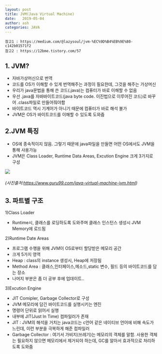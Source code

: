 ```yaml
---
layout: post
title: JVM(Java Virtual Machine)
date:   2019-05-04
author: ash
categories: JAVA
---
```


```
참고1 : https://medium.com/@lazysoul/jvm-%EC%9D%B4%EB%9E%80-c142b01571f2
참고2 : https://12bme.tistory.com/57
```

## 1. JVM?

- 자바가상머신으로 번역
- 코드를 OS가 이해할 수 있게 번역해주는 과정이 필요한데, 그것을 해주는 가상머신
- 우리가 java문법을 통해 쓴 코드(.java)는 컴퓨터가 바로 이해할 수 없음
- 우선 .java를 자바바이트코드(java byte code. 이진법으로 이루어진 코드)로 바꾸어 .class파일로 만들어줘야함
- 바이트코드 역시 기계어가 아니기 때문에 컴퓨터가 바로 해석 불가
- JVM은 OS가 바이트코드를 이해할 수 있도록 도와줌

## 2.JVM 특징

- OS에 종속적이지 않음. 그렇기 때문에 java파일을 만들면 어떤 OS에서도 JVM을 통해 사용가능
- JVM은 Class Loader, Runtime Data Areas, Excution Engine 크게 3가지로 구성

![](https://www.guru99.com/images/1/2.png)
###### (사진출처:https://www.guru99.com/java-virtual-machine-jvm.html)

## 3. 파트별 구조


1)Class Loader

- Runtime시, 클래스를 로딩하도록 도와주며 클래스 인스턴스 생성시 JVM Memory에 로드됨

2)Runtime Date Areas

- 프로그램 수행을 위해 JVM이 OS로부터 할당받은 메모리 공간
- 크게 5가지 영역
- Heap : class의 instance 생성시, Heap에 저장됨
- Method Area : 클래스,인터페이스,메소드,static 변수, 필드 등의 바이트코드를 담는 장소
- 나머지 부분은 좀 더 공부 후에 업데이트..

3)Excution Engine

- JIT Comipler, Garbage Collector로 구성
- JVM 메모리에 담긴 바이트코드를 실행시키는 엔진
- 명령어 단위로 읽어서 실행
- 내부에 JIT(Just In Time) 컴파일러가 존재
- JIT : JVM의 해석을 거치는 java코드는 c언어 같은 네이티브 언어에 비해 속도가 느린데, 이런 부분을 극복하게 해준 컴파일러
- Garbage Collector : 여기서 가비지(쓰레기)는 메모리의 객체를 말함. 사용한 객체는 필요하지 않으면 메모리에서 제거되야 하는데, GC를 알아서 효과적으로 처리하도록 도와줌


